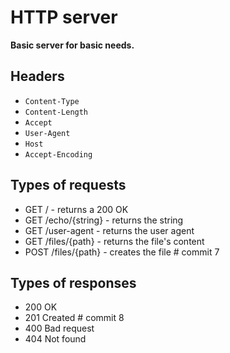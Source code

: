 # HTTP server

**Basic server for basic needs.**

## Headers

- `Content-Type`
- `Content-Length`
- `Accept`
- `User-Agent`
- `Host`
- `Accept-Encoding`

## Types of requests

- GET / - returns a 200 OK
- GET /echo/{string} - returns the string
- GET /user-agent - returns the user agent
- GET /files/{path} - returns the file's content
- POST /files/{path} - creates the file  # commit 7

## Types of responses

- 200 OK
- 201 Created  # commit 8
- 400 Bad request
- 404 Not found